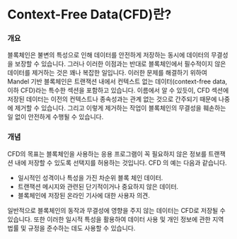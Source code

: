 # Context-Free Data(CFD)란?

### 개요

블록체인은 불변의 특성으로 인해 데이터를 안전하게 저장하는 동시에 데이터의 무결성을 보장할 수 있습니다. 그러나 이러한 이점과는 반대로 블록체인에서 필수적이지 않은 데이터를 제거하는 것은 꽤나 복잡한 일입니다. 이러한 문제를 해결하기 위하여 Mandel 기반 블록체인은 트랜잭션 내에서 컨텍스트 없는 데이터(context-free data, 이하 CFD)라는 특수한 섹션을 포함하고 있습니다. 이름에서 알 수 있듯이, CFD 섹션에 저장된 데이터는 이전의 컨텍스트나 종속성과는 관계 없는 것으로 간주되기 때문에 나중에 제거할 수 있습니다. 그리고 이렇게 제거하는 작업이 블록체인의 무결성을 훼손하는 일 없이 안전하게 수행될 수 있습니다.

### 개념

CFD의 목표는 블록체인을 사용하는 응용 프로그램이 꼭 필요하지 않은 정보를 트랜잭션 내에 저장할 수 있도록 선택지를 허용하는 것입니다. CFD 의 예는 다음과 같습니다.

* 일시적인 성격이나 특성을 가진 차순위 블록 체인 데이터.
* 트랜잭션 메시지와 관련된 단기적이거나 중요하지 않은 데이터.
* 블록체인에 저장된 온라인 기사에 대한 사용자 의견.

일반적으로 블록체인의 동작과 무결성에 영향을 주지 않는 데이터는 CFD로 저장될 수 있습니다. 또한 이러한 일시적 특성을 활용하여 데이터 사용 및 개인 정보에 관한 지역 법률 및 규정을 준수하는 데도 사용할 수 있습니다.
